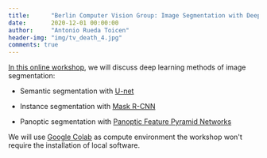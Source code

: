 ```yaml
---
title:      "Berlin Computer Vision Group: Image Segmentation with Deep Learning"
date:       2020-12-01 00:00:00
author:     "Antonio Rueda Toicen"
header-img: "img/tv_death_4.jpg"
comments: true
---
```




[In this online workshop](https://www.meetup.com/Berlin-Computer-Vision-Group/events/274754583/), we will discuss deep learning methods of image segmentation:

- Semantic segmentation with [U-net](https://arxiv.org/abs/1505.04597)

- Instance segmentation with [Mask R-CNN](https://arxiv.org/abs/1703.06870)

- Panoptic segmentation with [Panoptic Feature Pyramid Networks](https://arxiv.org/pdf/1901.02446.pdf)

We will use [Google Colab](https://colab.research.google.com/) as compute environment the workshop won't require the installation of local software.



